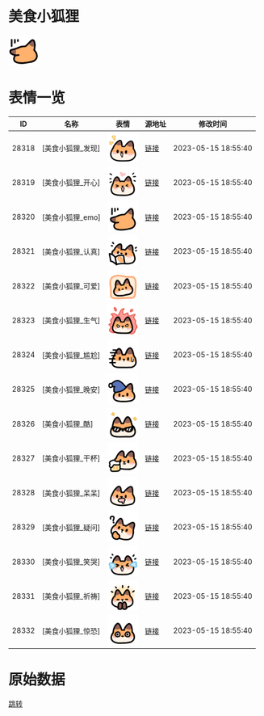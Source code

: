 # 美食小狐狸

<img src="./cover.png" height="60" alt="cover" />

# 表情一览

|ID|名称|表情|源地址|修改时间|
|----|----|----|----|----|
|28318|[美食小狐狸_发现]|<img src="./pic/028318_%5B美食小狐狸_发现%5D.png" height="60" alt="发现"/>|[链接](https://i0.hdslb.com/bfs/garb/98b6f0b93dc8d449c86d92f632754558337ca7cf.png)|2023-05-15 18:55:40|
|28319|[美食小狐狸_开心]|<img src="./pic/028319_%5B美食小狐狸_开心%5D.png" height="60" alt="开心"/>|[链接](https://i0.hdslb.com/bfs/garb/01fe4f5729b8bf49553752f2c19c6d238b2b0b85.png)|2023-05-15 18:55:40|
|28320|[美食小狐狸_emo]|<img src="./pic/028320_%5B美食小狐狸_emo%5D.png" height="60" alt="emo"/>|[链接](https://i0.hdslb.com/bfs/garb/ee88a96d9d32093af1ea8a8e77b0f46f4a33ddb2.png)|2023-05-15 18:55:40|
|28321|[美食小狐狸_认真]|<img src="./pic/028321_%5B美食小狐狸_认真%5D.png" height="60" alt="认真"/>|[链接](https://i0.hdslb.com/bfs/garb/655b76a35c0d892567a8f3ea408f9c99d24428ce.png)|2023-05-15 18:55:40|
|28322|[美食小狐狸_可爱]|<img src="./pic/028322_%5B美食小狐狸_可爱%5D.png" height="60" alt="可爱"/>|[链接](https://i0.hdslb.com/bfs/garb/2edd3d80d79616e5a43cc20ded23b82a9a983556.png)|2023-05-15 18:55:40|
|28323|[美食小狐狸_生气]|<img src="./pic/028323_%5B美食小狐狸_生气%5D.png" height="60" alt="生气"/>|[链接](https://i0.hdslb.com/bfs/garb/7147f3f3c4b7c6845d27ed0cbba3bcf6f9ddc096.png)|2023-05-15 18:55:40|
|28324|[美食小狐狸_尴尬]|<img src="./pic/028324_%5B美食小狐狸_尴尬%5D.png" height="60" alt="尴尬"/>|[链接](https://i0.hdslb.com/bfs/garb/0c8f4944d7d714dd8187668a135a754241ac5ea9.png)|2023-05-15 18:55:40|
|28325|[美食小狐狸_晚安]|<img src="./pic/028325_%5B美食小狐狸_晚安%5D.png" height="60" alt="晚安"/>|[链接](https://i0.hdslb.com/bfs/garb/a70b43165af43d70d495d075849067c9ab9f4114.png)|2023-05-15 18:55:40|
|28326|[美食小狐狸_酷]|<img src="./pic/028326_%5B美食小狐狸_酷%5D.png" height="60" alt="酷"/>|[链接](https://i0.hdslb.com/bfs/garb/00e58a06fa6314543abdc8187bae112dd4132c3b.png)|2023-05-15 18:55:40|
|28327|[美食小狐狸_干杯]|<img src="./pic/028327_%5B美食小狐狸_干杯%5D.png" height="60" alt="干杯"/>|[链接](https://i0.hdslb.com/bfs/garb/5d9f38926d2a18c2b002142637a08d73e393c235.png)|2023-05-15 18:55:40|
|28328|[美食小狐狸_呆呆]|<img src="./pic/028328_%5B美食小狐狸_呆呆%5D.png" height="60" alt="呆呆"/>|[链接](https://i0.hdslb.com/bfs/garb/19848486abe418aa7656ee6e502f7b355d2a0789.png)|2023-05-15 18:55:40|
|28329|[美食小狐狸_疑问]|<img src="./pic/028329_%5B美食小狐狸_疑问%5D.png" height="60" alt="疑问"/>|[链接](https://i0.hdslb.com/bfs/garb/636080e41400fc83551532a6561644a9fb64b77b.png)|2023-05-15 18:55:40|
|28330|[美食小狐狸_笑哭]|<img src="./pic/028330_%5B美食小狐狸_笑哭%5D.png" height="60" alt="笑哭"/>|[链接](https://i0.hdslb.com/bfs/garb/deb83166ac725a46c651b0645437d56a855411cf.png)|2023-05-15 18:55:40|
|28331|[美食小狐狸_祈祷]|<img src="./pic/028331_%5B美食小狐狸_祈祷%5D.png" height="60" alt="祈祷"/>|[链接](https://i0.hdslb.com/bfs/garb/806d9379d1dfc921deb9e653f8a77081f44d745b.png)|2023-05-15 18:55:40|
|28332|[美食小狐狸_惊恐]|<img src="./pic/028332_%5B美食小狐狸_惊恐%5D.png" height="60" alt="惊恐"/>|[链接](https://i0.hdslb.com/bfs/garb/e173f64aee0ea508124d058bb25e4925fb492d75.png)|2023-05-15 18:55:40|

# 原始数据

[跳转](./raw.json)

